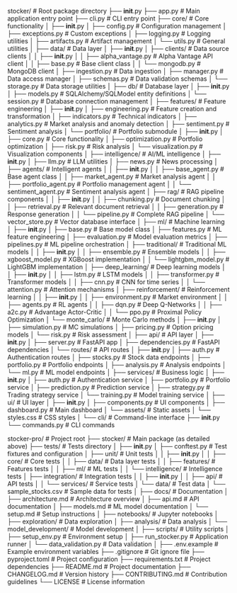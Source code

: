 stocker/                       # Root package directory
├── __init__.py
├── app.py                     # Main application entry point
├── cli.py                     # CLI entry point
├── core/                      # Core functionality
│   ├── __init__.py
│   ├── config.py              # Configuration management
│   ├── exceptions.py          # Custom exceptions
│   ├── logging.py             # Logging utilities
│   ├── artifacts.py           # Artifact management
│   └── utils.py               # General utilities
│
├── data/                      # Data layer
│   ├── __init__.py
│   ├── clients/               # Data source clients
│   │   ├── __init__.py
│   │   ├── alpha_vantage.py   # Alpha Vantage API client
│   │   ├── base.py            # Base client class
│   │   └── mongodb.py         # MongoDB client
│   ├── ingestion.py           # Data ingestion
│   ├── manager.py             # Data access manager
│   ├── schemas.py             # Data validation schemas
│   └── storage.py             # Data storage utilities
│
├── db/                        # Database layer
│   ├── __init__.py
│   ├── models.py              # SQLAlchemy/SQLModel entity definitions
│   └── session.py             # Database connection management
│
├── features/                  # Feature engineering
│   ├── __init__.py
│   ├── engineering.py         # Feature creation and transformation
│   ├── indicators.py          # Technical indicators
│   ├── analytics.py           # Market analysis and anomaly detection
│   ├── sentiment.py           # Sentiment analysis
│   └── portfolio/             # Portfolio submodule
│       ├── __init__.py
│       ├── core.py            # Core functionality
│       ├── optimization.py    # Portfolio optimization
│       ├── risk.py            # Risk analysis
│       └── visualization.py   # Visualization components
│
├── intelligence/              # AI/ML intelligence
│   ├── __init__.py
│   ├── llm.py                 # LLM utilities
│   ├── news.py                # News processing
│   ├── agents/                # Intelligent agents
│   │   ├── __init__.py
│   │   ├── base_agent.py      # Base agent class
│   │   ├── market_agent.py    # Market analysis agent
│   │   ├── portfolio_agent.py # Portfolio management agent
│   │   └── sentiment_agent.py # Sentiment analysis agent
│   ├── rag/                   # RAG pipeline components
│   │   ├── __init__.py
│   │   ├── chunking.py        # Document chunking
│   │   ├── retrieval.py       # Relevant document retrieval
│   │   ├── generation.py      # Response generation
│   │   └── pipeline.py        # Complete RAG pipeline
│   └── vector_store.py        # Vector database interface
│
├── ml/                        # Machine learning
│   ├── __init__.py
│   ├── base.py                # Base model class
│   ├── features.py            # ML feature engineering
│   ├── evaluation.py          # Model evaluation metrics
│   ├── pipelines.py           # ML pipeline orchestration
│   ├── traditional/           # Traditional ML models
│   │   ├── __init__.py
│   │   ├── ensemble.py        # Ensemble models
│   │   ├── xgboost_model.py   # XGBoost implementation
│   │   └── lightgbm_model.py  # LightGBM implementation
│   ├── deep_learning/         # Deep learning models
│   │   ├── __init__.py
│   │   ├── lstm.py            # LSTM models
│   │   ├── transformer.py     # Transformer models
│   │   ├── cnn.py             # CNN for time series
│   │   └── attention.py       # Attention mechanisms
│   ├── reinforcement/         # Reinforcement learning
│   │   ├── __init__.py
│   │   ├── environment.py     # Market environment
│   │   ├── agents.py          # RL agents
│   │   ├── dqn.py             # Deep Q-Networks
│   │   ├── a2c.py             # Advantage Actor-Critic
│   │   └── ppo.py             # Proximal Policy Optimization
│   └── monte_carlo/           # Monte Carlo methods
│       ├── __init__.py
│       ├── simulation.py      # MC simulations
│       ├── pricing.py         # Option pricing models
│       └── risk.py            # Risk assessment
│
├── api/                       # API layer
│   ├── __init__.py
│   ├── server.py              # FastAPI app
│   ├── dependencies.py        # FastAPI dependencies
│   └── routes/                # API routes
│       ├── __init__.py
│       ├── auth.py            # Authentication routes
│       ├── stocks.py          # Stock data endpoints
│       ├── portfolio.py       # Portfolio endpoints
│       ├── analysis.py        # Analysis endpoints
│       └── ml.py              # ML model endpoints
│
├── services/                  # Business logic
│   ├── __init__.py
│   ├── auth.py                # Authentication service
│   ├── portfolio.py           # Portfolio service
│   ├── prediction.py          # Prediction service
│   ├── strategy.py            # Trading strategy service
│   └── training.py            # Model training service
│
├── ui/                        # UI layer
│   ├── __init__.py
│   ├── components.py          # UI components
│   ├── dashboard.py           # Main dashboard
│   └── assets/                # Static assets
│       └── styles.css         # CSS styles
│
└── cli/                       # Command-line interface
    ├── __init__.py
    └── commands.py            # CLI commands

stocker-pro/                   # Project root
├── stocker/                   # Main package (as detailed above)
├── tests/                     # Tests directory
│   ├── __init__.py
│   ├── conftest.py            # Test fixtures and configuration
│   ├── unit/                  # Unit tests
│   │   ├── __init__.py
│   │   ├── core/              # Core tests
│   │   ├── data/              # Data layer tests
│   │   ├── features/          # Features tests
│   │   ├── ml/                # ML tests
│   │   └── intelligence/      # Intelligence tests
│   ├── integration/           # Integration tests
│   │   ├── __init__.py
│   │   ├── api/               # API tests
│   │   └── services/          # Service tests
│   └── data/                  # Test data
│       └── sample_stocks.csv  # Sample data for tests
│
├── docs/                      # Documentation
│   ├── architecture.md        # Architecture overview
│   ├── api.md                 # API documentation
│   ├── models.md              # ML model documentation
│   └── setup.md               # Setup instructions
│
├── notebooks/                 # Jupyter notebooks
│   ├── exploration/           # Data exploration
│   ├── analysis/              # Data analysis
│   └── model_development/     # Model development
│
├── scripts/                   # Utility scripts
│   ├── setup_env.py           # Environment setup
│   ├── run_stocker.py         # Application runner
│   └── data_validation.py     # Data validation
│
├── .env.example               # Example environment variables
├── .gitignore                 # Git ignore file
├── pyproject.toml             # Project configuration
├── requirements.txt           # Project dependencies
├── README.md                  # Project documentation
├── CHANGELOG.md               # Version history
├── CONTRIBUTING.md            # Contribution guidelines
└── LICENSE                    # License information